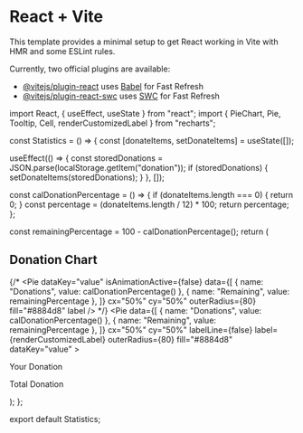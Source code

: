 # React + Vite

This template provides a minimal setup to get React working in Vite with HMR and some ESLint rules.

Currently, two official plugins are available:

- [@vitejs/plugin-react](https://github.com/vitejs/vite-plugin-react/blob/main/packages/plugin-react/README.md) uses [Babel](https://babeljs.io/) for Fast Refresh
- [@vitejs/plugin-react-swc](https://github.com/vitejs/vite-plugin-react-swc) uses [SWC](https://swc.rs/) for Fast Refresh


import React, { useEffect, useState } from "react";
import { PieChart, Pie, Tooltip, Cell, renderCustomizedLabel } from "recharts";

const Statistics = () => {
  const [donateItems, setDonateItems] = useState([]);

  useEffect(() => {
    const storedDonations = JSON.parse(localStorage.getItem("donation"));
    if (storedDonations) {
      setDonateItems(storedDonations);
    }
  }, []);

  const calDonationPercentage = () => {
    if (donateItems.length === 0) {
      return 0;
    }
    const percentage = (donateItems.length / 12) * 100;
    return percentage;
  };

  const remainingPercentage = 100 - calDonationPercentage();
  return (
    <div className="flex flex-col justify-center items-center">
      <h2 className="text-xl font-bold ">Donation Chart</h2>
     <div>
     <PieChart width={600} height={400}>
        {/* <Pie
          dataKey="value"
          isAnimationActive={false}
          data={[
            { name: "Donations", value: calDonationPercentage() },
            { name: "Remaining", value: remainingPercentage },
          ]}
          cx="50%"
          cy="50%"
          outerRadius={80}
          fill="#8884d8"
          label
        /> */}
        <Pie
            data={[
            { name: "Donations", value: calDonationPercentage() },
            { name: "Remaining", value: remainingPercentage },
          ]}
            cx="50%"
            cy="50%"
            labelLine={false}
            label={renderCustomizedLabel}
            outerRadius={80}
            fill="#8884d8"
            dataKey="value"
          >
          </Pie>
        <Cell key="Donations" fill="#008000" />
        <Cell key="Remaining" fill="#FF0000" />
        <Tooltip />
      </PieChart>
     </div>
      <div className="flex gap-x-5">
        <div className="flex gap-2 items-center"><p className="font-semibold ">Your Donation</p> <div className="h-2 w-12 bg-red-600"></div> </div>
        <div className="flex gap-2 items-center"><p className="font-semibold ">Total Donation</p> <div className="h-2 w-12 bg-green-600"></div> </div>
      </div>
    </div>
  );
};

export default Statistics;
